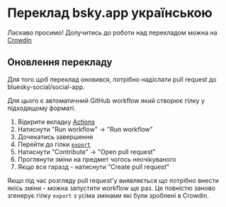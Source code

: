 # Переклад bsky.app українською

Ласкаво просимо! Долучитись до роботи над перекладом можна на [Crowdin](https://crowdin.com/project/bsky-app-ua)

## Оновлення перекладу

Для того щоб переклад оновився, потрібно надіслати pull request до bluesky-social/social-app.

Для цього є автоматичний GitHub workflow який створює гілку у підходящому форматі.

1. Відкрити вкладку [Actions](https://github.com/imax9000/bsky-app-ua/actions/workflows/export.yml)
2. Натиснути "Run workflow" -> "Run workflow"
3. Дочекатись завершення
4. Перейти до гілки [`export`](https://github.com/imax9000/bsky-app-ua/tree/export)
5. Натиснути "Contribute" -> "Open pull request"
6. Проглянути зміни на предмет чогось неочікуваного
7. Якщо все гаразд - натиснути "Create pull request"

Якщо під час розгляду pull request'у виявляється що потрібно внести якісь зміни - можна запустити workflow ще раз. Це повністю заново згенерує гілку `export` з усіма змінами які були зроблені в Crowdin.
